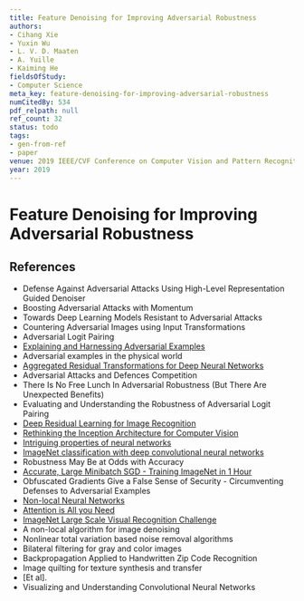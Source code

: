```yaml
---
title: Feature Denoising for Improving Adversarial Robustness
authors:
- Cihang Xie
- Yuxin Wu
- L. V. D. Maaten
- A. Yuille
- Kaiming He
fieldsOfStudy:
- Computer Science
meta_key: feature-denoising-for-improving-adversarial-robustness
numCitedBy: 534
pdf_relpath: null
ref_count: 32
status: todo
tags:
- gen-from-ref
- paper
venue: 2019 IEEE/CVF Conference on Computer Vision and Pattern Recognition (CVPR)
year: 2019
---
```


# Feature Denoising for Improving Adversarial Robustness

## References

- Defense Against Adversarial Attacks Using High-Level Representation Guided Denoiser
- Boosting Adversarial Attacks with Momentum
- Towards Deep Learning Models Resistant to Adversarial Attacks
- Countering Adversarial Images using Input Transformations
- Adversarial Logit Pairing
- [Explaining and Harnessing Adversarial Examples](./explaining-and-harnessing-adversarial-examples.md)
- Adversarial examples in the physical world
- [Aggregated Residual Transformations for Deep Neural Networks](./aggregated-residual-transformations-for-deep-neural-networks.md)
- Adversarial Attacks and Defences Competition
- There Is No Free Lunch In Adversarial Robustness (But There Are Unexpected Benefits)
- Evaluating and Understanding the Robustness of Adversarial Logit Pairing
- [Deep Residual Learning for Image Recognition](./deep-residual-learning-for-image-recognition.md)
- [Rethinking the Inception Architecture for Computer Vision](./rethinking-the-inception-architecture-for-computer-vision.md)
- [Intriguing properties of neural networks](./intriguing-properties-of-neural-networks.md)
- [ImageNet classification with deep convolutional neural networks](./imagenet-classification-with-deep-convolutional-neural-networks.md)
- Robustness May Be at Odds with Accuracy
- [Accurate, Large Minibatch SGD - Training ImageNet in 1 Hour](./accurate-large-minibatch-sgd-training-imagenet-in-1-hour.md)
- Obfuscated Gradients Give a False Sense of Security - Circumventing Defenses to Adversarial Examples
- [Non-local Neural Networks](./non-local-neural-networks.md)
- [Attention is All you Need](./attention-is-all-you-need.md)
- [ImageNet Large Scale Visual Recognition Challenge](./imagenet-large-scale-visual-recognition-challenge.md)
- A non-local algorithm for image denoising
- Nonlinear total variation based noise removal algorithms
- Bilateral filtering for gray and color images
- Backpropagation Applied to Handwritten Zip Code Recognition
- Image quilting for texture synthesis and transfer
- [Et al].
- Visualizing and Understanding Convolutional Neural Networks
